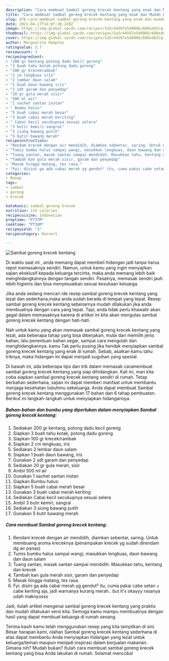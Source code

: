 ```yaml
---
description: "Cara membuat Sambal goreng krecek kentang yang enak dan Mudah Dibuat"
title: "Cara membuat Sambal goreng krecek kentang yang enak dan Mudah Dibuat"
slug: 976-cara-membuat-sambal-goreng-krecek-kentang-yang-enak-dan-mudah-dibuat
date: 2021-04-17T14:07:38.220Z
image: https://img-global.cpcdn.com/recipes/5a5c44597e54090b/680x482cq70/sambal-goreng-krecek-kentang-foto-resep-utama.jpg
thumbnail: https://img-global.cpcdn.com/recipes/5a5c44597e54090b/680x482cq70/sambal-goreng-krecek-kentang-foto-resep-utama.jpg
cover: https://img-global.cpcdn.com/recipes/5a5c44597e54090b/680x482cq70/sambal-goreng-krecek-kentang-foto-resep-utama.jpg
author: Marguerite Hampton
ratingvalue: 3.7
reviewcount: 3
recipeingredient:
- "200 gr kentang potong dadu kecil goreng"
- "3 buah tahu kotak potong dadu goreng"
- "100 gr krecekrambak"
- "2 cm lengkuas iris"
- "2 lembar daun salam"
- "1 buah daun bawang iris"
- "2 sdt garam dan penyedap"
- "20 gr gula merah sisir"
- "500 ml air"
- "1 sachet santan instan"
- " Bumbu halus"
- "5 buah cabai merah besar"
- "3 buah cabai merah keriting"
- " Cabai kecil secukupnya sesuai selera"
- "3 butir kemiri sangrai"
- "3 siung bawang putih"
- "5 butir bawang merah"
recipeinstructions:
- "Rendam krecek dengan air mendidih, diamkan sebentar, saring. Untuk membuang aroma kreceknya (penampakan krecek yg sudah direndam dg air panas)"
- "Tumis bumbu halus sampai wangi, masukkan lengkuas, daun bawang dan daun salam"
- "Tuang santan, masak santan sampai mendidih. Masukkan tahu, kentang dan krecek"
- "Tambah kan gula merah sisir, garam dan penyedap"
- "Masak hingga matang, tes rasa."
- "Fyi: disini ga ada cabai merah yg gendut² itu, cuma pakai cabe setan + cabe keriting aja, jadi warnanya kurang merah.. but it&#39;s okayyy rasanya udah maknyusss"
categories:
- Resep
tags:
- sambal
- goreng
- krecek

katakunci: sambal goreng krecek 
nutrition: 115 calories
recipecuisine: Indonesian
preptime: "PT37M"
cooktime: "PT34M"
recipeyield: "3"
recipecategory: Dessert

---
```



![Sambal goreng krecek kentang](https://img-global.cpcdn.com/recipes/5a5c44597e54090b/680x482cq70/sambal-goreng-krecek-kentang-foto-resep-utama.jpg)

Di waktu  saat ini , anda memang dapat membeli hidangan jadi tanpa harus repot memasaknya sendiri. Namun, untuk kamu yang ingin menyajikan sajian eksklusif kepada keluarga tercinta, maka anda memang lebih baik menghidangkannya dengan tangan sendiri. Pasalnya, memasak sendiri jauh lebih higienis dan bisa menyesuaikan sesuai kesukaan keluarga.

Jika anda sedang mencari ide resep sambal goreng krecek kentang yang lezat dan sederhana,maka anda sudah berada di tempat yang tepat. Resep sambal goreng krecek kentang  sebenarnya mudah dilakukan jika anda membuatnya dengan cara yang tepat. Tapi, anda tidak perlu khawatir akan gagal dalam memasaknya 
karena di artikel ini kita akan mengulas sambal goreng krecek kentang dengan hati-hati.  



Nah untuk kamu yang akan memasak sambal goreng krecek kentang yang lezat, ada beberapa tahap yang bisa dikerjakan, mulai dari memilih jenis bahan, lalu penentuan bahan segar, sampai cara mengolah dan menghidangkannya. kamu Tak perlu pusing jika hendak menyiapkan sambal goreng krecek kentang yang enak di rumah. Sebab, asalkan kamu  tahu triknya, maka hidangan ini dapat menjadi suguhan yang spesial.

Di bawah ini, ada beberapa tips dan trik dalam memasak caramembuat sambal goreng krecek kentang yang siap dihidangkan. Kali ini, mari kita coba siapkan sambal goreng krecek kentang sendiri di rumah. Tetap berbahan sederhana, sajian ini dapat memberi manfaat untuk membantu menjaga kesehatan tubuhmu sekeluarga. Anda dapat membuat Sambal goreng krecek kentang menggunakan 17 bahan dan 6 tahap pembuatan. Berikut ini langkah-langkah untuk menyiapkan hidangannya.

<!--inarticleads1-->

##### Bahan-bahan dan bumbu yang diperlukan dalam menyiapkan Sambal goreng krecek kentang:

1. Sediakan 200 gr kentang, potong dadu kecil goreng
1. Siapkan 3 buah tahu kotak, potong dadu goreng
1. Siapkan 100 gr krecek/rambak
1. Siapkan 2 cm lengkuas, iris
1. Sediakan 2 lembar daun salam
1. Siapkan 1 buah daun bawang, iris
1. Gunakan 2 sdt garam dan penyedap
1. Sediakan 20 gr gula merah, sisir
1. Ambil 500 ml air
1. Gunakan 1 sachet santan instan
1. Siapkan  Bumbu halus:
1. Siapkan 5 buah cabai merah besar
1. Gunakan 3 buah cabai merah keriting
1. Sediakan  Cabai kecil secukupnya sesuai selera
1. Ambil 3 butir kemiri, sangrai
1. Sediakan 3 siung bawang putih
1. Gunakan 5 butir bawang merah




<!--inarticleads2-->

##### Cara membuat Sambal goreng krecek kentang:

1. Rendam krecek dengan air mendidih, diamkan sebentar, saring. Untuk membuang aroma kreceknya (penampakan krecek yg sudah direndam dg air panas)
1. Tumis bumbu halus sampai wangi, masukkan lengkuas, daun bawang dan daun salam
1. Tuang santan, masak santan sampai mendidih. Masukkan tahu, kentang dan krecek
1. Tambah kan gula merah sisir, garam dan penyedap
1. Masak hingga matang, tes rasa.
1. Fyi: disini ga ada cabai merah yg gendut² itu, cuma pakai cabe setan + cabe keriting aja, jadi warnanya kurang merah.. but it&#39;s okayyy rasanya udah maknyusss




Jadi, itulah artikel mengenai  sambal goreng krecek kentang  yang praktis dan mudah dilakukan versi kita. Semoga kamu mampu membuatnya dengan hasil yang dapat membuat keluarga di rumah senang. 

Terima kasih kamu telah menggunakan resep yang kita tampilkan di sini. Besar harapan kami, olahan  Sambal goreng krecek kentang sederhana di atas dapat membantu Anda menyiapkan hidangan yang lezat untuk keluarga/teman maupun menjadi inspirasi dalam berjualan makanan. Gimana nih? Mudah bukan? Itulah cara membuat sambal goreng krecek kentang yang bisa Anda lakukan di rumah. Selamat mencoba!

